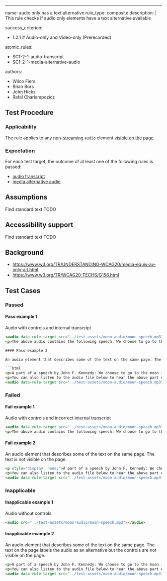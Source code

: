 ---
name: audio only has a text alternative
rule_type: composite
description: |
  This rule checks if audio only elements have a text alternative available

success_criterion:
- 1.2.1 # Audio-only and Video-only (Prerecorded)

atomic_rules:
- SC1-2-1-audio-transcript
- SC1-2-1-media-alternative-audio

authors:
- Wilco Fiers
- Brian Bors
- John Hicks
- Rafal Charlampozicz

## Test Procedure

### Applicability

The rule applies to any [non-streaming](#non-streaming) `audio` element [visible on the page](#visible-on-the-page).

### Expectation

For each test target, the outcome of at least one of the following rules is passed:

- [audio transcript](SC1-2-1-audio-transcript)
- [media alternative audio](SC1-2-1-media-alternative-audio)

## Assumptions

Find standard text TODO

## Accessibility support

Find standard text TODO

## Background

- https://www.w3.org/TR/UNDERSTANDING-WCAG20/media-equiv-av-only-alt.html
- https://www.w3.org/TR/WCAG20-TECHS/G158.html

## Test Cases

### Passed

#### Pass example 1

Audio with controls and internal transcript

```html
<audio data-rule-target src="../test-assets/moon-audio/moon-speech.mp3" controls></audio>
<p>The above audio contains the following speech: We choose to go to the moon in this decade and do the other things, not because they are easy, but because they are hard, because that goal will serve to organize and measure the best of our energies and skills, because that challenge is one that we are willing to accept, one we are unwilling to postpone, and one which we intend to win, and the others, too.</p>

#### Pass example 2

An audio element that describes some of the text on the same page. The text on the page labels the audio as an alternative.

```html
<p>A part of a speech by John F. Kennedy: We choose to go to the moon in this decade and do the other things, not because they are easy, but because they are hard, because that goal will serve to organize and measure the best of our energies and skills, because that challenge is one that we are willing to accept, one we are unwilling to postpone, and one which we intend to win, and the others, too.</p>
<p>You can also listen to the audio file below to hear the above part of the speech.</p>
<audio data-rule-target src="../test-assets/moon-audio/moon-speech.mp3" controls></audio>
```


### Failed

#### Fail example 1

Audio with controls and incorrect internal transcript

```html
<audio data-rule-target src="../test-assets/moon-audio/moon-speech.mp3" controls></audio>
<p>The above audio contains the following speech: We choose to go to the cheese in this decade and do the other things, not because they are easy, but because they are hard, because that goal will serve to organize and measure the best of our energies and skills, because that challenge is one that we are willing to accept, one we are unwilling to postpone, and one which we intend to win, and the others, too.</p>
```

#### Fail example 2

An audio element that describes some of the text on the same page. The text is not visible on the page.

```html
<p style="display: none;">A part of a speech by John F. Kennedy: We choose to go to the moon in this decade and do the other things, not because they are easy, but because they are hard, because that goal will serve to organize and measure the best of our energies and skills, because that challenge is one that we are willing to accept, one we are unwilling to postpone, and one which we intend to win, and the others, too.</p>
<p>You can also listen to the audio file below to hear the above part of the speech.</p>
<audio data-rule-target src="../test-assets/moon-audio/moon-speech.mp3" controls></audio>
```

### Inapplicable

#### Inapplicable example 1

Audio without controls.

```html
<audio src="../test-assets/moon-audio/moon-speech.mp3"></audio>
```

#### Inapplicable example 2

An audio element that describes some of the text on the same page. The text on the page labels the audio as an alternative but the controls are not visible on the page.

```html
<p>A part of a speech by John F. Kennedy: We choose to go to the moon in this decade and do the other things, not because they are easy, but because they are hard, because that goal will serve to organize and measure the best of our energies and skills, because that challenge is one that we are willing to accept, one we are unwilling to postpone, and one which we intend to win, and the others, too.</p>
<p>You can also listen to the audio file below to hear the above part of the speech.</p>
<audio data-rule-target src="../test-assets/moon-audio/moon-speech.mp3" controls style="display: none;"> </audio>
```
